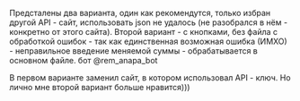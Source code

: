 Предсталены два варианта, один как рекомендутся, только избран другой API - сайт, использовать json не удалось (не разобрался в нём - конкретно от этого сайта). Второй вариант - с кнопками, без файла с обработкой ошибок - так как единственная возможная ошибка (ИМХО)  - неправильное введение меняемой суммы - обрабатывается в основном файле. 
бот @rem_anapa_bot

В первом варианте заменил сайт, в котором использовал API - ключ.
Но лично мне второй вариант больше нравится)))
